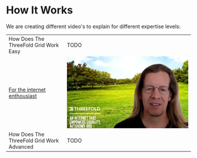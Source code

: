# How It Works

We are creating different video's to explain for different expertise levels:

|   |   |
|---|---|
| How Does The ThreeFold Grid Work Easy | TODO |
| [For the internet enthousiast](howitworks_2.md) |  ![](./img/how_work_pic1.png ':size=300x160') |
| How Does The ThreeFold Grid Work Advanced | TODO |
